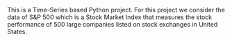 This is a Time-Series based Python project. For this project we consider the data of S&P 500 which is a Stock Market Index that measures the stock performance of 500 large companies listed on stock exchanges in United States.
